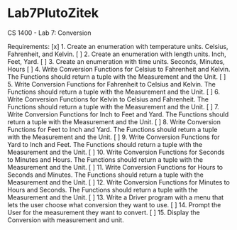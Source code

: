 # Lab7PlutoZitek
CS 1400 - Lab 7: Conversion

Requirements:
[x] 1. Create an enumeration with temperature units. Celsius, Fahrenheit, and Kelvin.
[ ] 2. Create an enumeration with length units. Inch, Feet, Yard.
[ ] 3. Create an enumeration with time units. Seconds, Minutes, Hours
[ ] 4. Write Conversion Functions for Celsius to Fahrenheit and Kelvin. The Functions should return a tuple with the Measurement and the Unit.
[ ] 5. Write Conversion Functions for Fahrenheit to Celsius and Kelvin. The Functions should return a tuple with the Measurement and the Unit.
[ ] 6. Write Conversion Functions for Kelvin to Celsius and Fahrenheit. The Functions should return a tuple with the Measurement and the Unit.
[ ] 7. Write Conversion Functions for Inch to Feet and Yard. The Functions should return a tuple with the Measurement and the Unit.
[ ] 8. Write Conversion Functions for Feet to Inch and Yard. The Functions should return a tuple with the Measurement and the Unit.
[ ] 9. Write Conversion Functions for Yard to Inch and Feet. The Functions should return a tuple with the Measurement and the Unit.
[ ] 10. Write Conversion Functions for Seconds to Minutes and Hours. The Functions should return a tuple with the Measurement and the Unit.
[ ] 11. Write Conversion Functions for Hours to Seconds and Minutes. The Functions should return a tuple with the Measurement and the Unit.
[ ] 12. Write Conversion Functions for Minutes to Hours and Seconds. The Functions should return a tuple with the Measurement and the Unit.
[ ] 13. Write a Driver program with a menu that lets the user choose what conversion they want to use.
[ ] 14. Prompt the User for the measurement they want to convert.
[ ] 15. Display the Conversion with measurement and unit.